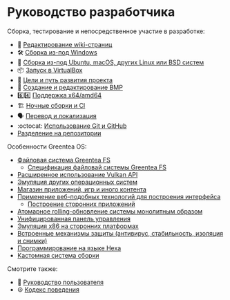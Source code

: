 # Руководство разработчика

Сборка, тестирование и непосредственное участие в разработке:

* :book: [Редактирование wiki-страниц](../User-Guide/Wiki-How.md)
* :hammer_and_wrench: [Сборка из-под Windows](Build-Native.md)
* :wine_glass: [Сборка из-под Ubuntu, macOS, других Linux или BSD систем](Build-Wine.md)
* :package: [Запуск в VirtualBox](VirtualBox-Config.md)
* :dart: [Цели и путь развития проекта](../../english/Developer-Guide/Roadmap.md)
* :sunrise: [Создание и редактирование BMP](Create%20bootvid-compatible%20bitmaps.md)
* :six::four: [Поддержка x64/amd64](x64.md)
* :building_construction: [Ночные сборки и CI](CI.md)
* :speaking_head: [Перевод и локализация](Localization.md)
* :octocat: [Использование Git и GitHub](Git-and-GitHub.md)
* [Разделение на репозитории](Repos.md)

Особенности Greentea OS:

* [Файловая система Greentea FS](Greentea-FS.md)
  * [Спецификация файловай системы Greentea FS](Greentea-FS.md)
* [Расширенное использование Vulkan API](Vulkan.md)
* [Эмуляция других операционных систем](Vulkan.md)
* [Магазин приложений, игр и иного контента](Shop.md)
* [Применение веб-подобных технологий для построения интерфейса](Web.md)
  * [Построение сторонних приложений](External-Apps.md)
* [Атомарное rolling-обновление системы монолитным образом](Rolling.md)
* [Унифицированная панель управления](Control-Panel.md)
* [Эмуляция х86 на сторонних платформах](x86.md)
* [Встроенные механизмы защиты (антивирус, стабильность, изоляция и снимки)](Protection.md)
* [Программирование на языке Hexa](Hexa.md)
* [Кастомная система сборки](Build-System.md)

Смотрите также:

* :busts_in_silhouette: [Руководство пользователя](../User-Guide/README.md)
* :peace_symbol: [Кодекс поведения](../User-Guide/Conduct.md)
